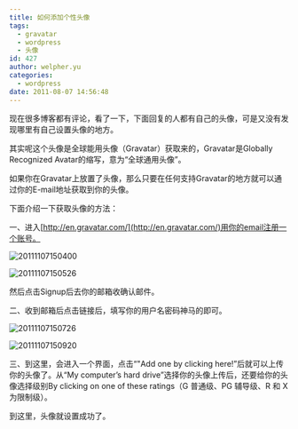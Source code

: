 ```yaml
---
title: 如何添加个性头像
tags:
  - gravatar
  - wordpress
  - 头像
id: 427
author: welpher.yu
categories:
  - wordpress
date: 2011-08-07 14:56:48
---
```


现在很多博客都有评论，看了一下，下面回复的人都有自己的头像，可是又没有发现哪里有自己设置头像的地方。

其实呢这个头像是全球能用头像（Gravatar）获取来的，Gravatar是Globally Recognized Avatar的缩写，意为“全球通用头像”。

如果你在Gravatar上放置了头像，那么只要在任何支持Gravatar的地方就可以通过你的E-mail地址获取到你的头像。

下面介绍一下获取头像的方法：

一、进入[http://en.gravatar.com/](http://en.gravatar.com/)用你的email注册一个账号。

![](/imgs/2011/20111107150400.jpg "20111107150400")

![](/imgs/2011/20111107150526.jpg "20111107150526")

然后点击Signup后去你的邮箱收确认邮件。

二、收到邮箱后点击链接后，填写你的用户名密码神马的即可。

![](/imgs/2011/20111107150726.jpg "20111107150726")


![](/imgs/2011/20111107150920.jpg "20111107150920")

三、到这里，会进入一个界面，点击“"Add one by clicking here!”后就可以上传 你的头像了。从“My computer’s hard drive”选择你的头像上传后，还要给你的头像选择级别By clicking on one of these ratings（G 普通级、PG 辅导级、R 和 X 为限制级）。

到这里，头像就设置成功了。
